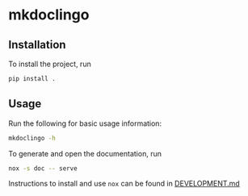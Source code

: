 # mkdoclingo

## Installation

To install the project, run

```bash
pip install .
```

## Usage

Run the following for basic usage information:

```bash
mkdoclingo -h
```

To generate and open the documentation, run

```bash
nox -s doc -- serve
```

Instructions to install and use `nox` can be found in
[DEVELOPMENT.md](./DEVELOPMENT.md)
